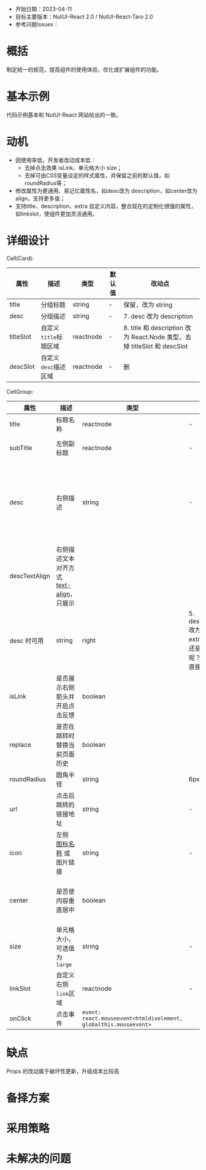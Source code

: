 - 开始日期：2023-04-11
- 目标主要版本：NutUI-React 2.0 / NutUI-React-Taro 2.0
- 参考问题Issues：

# 概括

制定统一的规范，提高组件的使用体验，优化或扩展组件的功能。


# 基本示例

代码示例基本和 NutUI-React 网站给出的一致。


# 动机


- 因使用率低，开发者改动成本低：
    - 去掉点击效果 isLink、单元格大小 size；
    - 去掉可由CSS变量设定的样式属性，并保留之前的默认值，如 roundRadius等；
- 修改属性为更通用、易记忆属性名，如desc改为 description，如center改为 align，支持更多值；
- 支持title、description、extra 自定义内容，整合现在的定制化很强的属性，如linkslot，使组件更加灵活通用。


# 详细设计


Cell(Card):

| 属性 | 描述 | 类型 | 默认值 | 改动点 |
| --- | --- | --- | --- | --- |
| title | 分组标题 | string | - | 保留，改为 string | React.Node 类型 |
| desc | 分组描述 | string | - | 7. desc 改为 description |
| titleSlot | 自定义`title`标题区域 | reactnode | - | 8. title 和 description 改为 React.Node 类型，去掉 titleSlot 和 descSlot |
| descSlot | 自定义`desc`描述区域 | reactnode | - | 删 |

CellGroup:
    
| 属性 | 描述 | 类型 | 默认值 | 改动点 |
| --- | --- | --- | --- | --- |
| title | 标题名称 | reactnode | - |      |
| subTitle | 左侧副标题 | reactnode | - | 4. subTitle 改为 description |
| desc | 右侧描述 | string | - | 1. desc 改为 extra  2. extra 改为 React.Node 类型，去掉 isLink、url、linkSlot、replace   |
| descTextAlign | 右侧描述文本对齐方式 [text-align](https://www.w3school.com.cn/cssref/pr_text_text-align.asp)，只展示
desc 时可用 | string | right | 5. descTextAlign 改为 extraAlign，还是直接去掉呢？  结论是：直接去掉 |
| isLink | 是否展示右侧箭头并开启点击反馈 | boolean |  | 删 |
| replace | 是否在跳转时替换当前页面历史 | boolean |  | 删 |
| roundRadius | 圆角半径 | string | 6px | 3. 改为 radius |
| url | 点击后跳转的链接地址 | string | - | 删 |
| icon | 左侧 [图标名称](#/icon) 或图片链接 | string | - | 删，放在title 节点中 |
| center | 是否使内容垂直居中 | boolean |  | 6. center 去掉，改为 align，默认 flex-start。 |
| size | 单元格大小，可选值为 `large` | string | - | 删 |
| linkSlot | 自定义右侧`link`区域 | reactnode | - | 删 |
| onClick | 点击事件 | `event: react.mouseevent<htmldivelement, globalthis.mouseevent>` |  |  |


# 缺点

Props 的改动属于破坏性更新，升级成本比较高

# 备择方案


# 采用策略


# 未解决的问题

